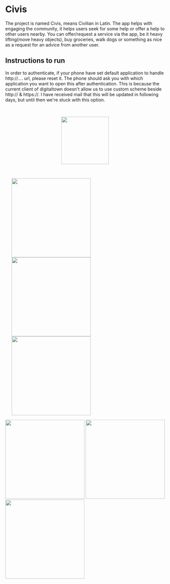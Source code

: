 # Civis
The project is named Civis, means Civilian in Latin. The app helps with engaging the community, it helps users seek for some help or offer a help to other users nearby. You can offer/request a service via the app, be it heavy lifting(move heavy objects), buy groceries, walk dogs or something as nice as a request for an advice from another user.

## Instructions to run

In order to authenticate, if your phone have set default application to handle http://.... url, please reset it. The phone should ask you with which application you want to open this after authentication. This is because the current client of digitaltown doesn't allow us to use custom scheme beside http:// & https://. I have received mail that this will be updated in following days, but until then we're stuck with this option.

<br> 

<p align="center"><img src="https://github.com/ditek/Civis/blob/master/app/src/main/res/mipmap-xxxhdpi/ic_launcher.png" width="150"></p> 

<br> 

<img src="https://github.com/ditek/Civis/blob/master/login.png" width="250" hspace="20"> <img src="https://github.com/ditek/Civis/blob/master/main.png" width="250" hspace="20"> <img src="https://github.com/ditek/Civis/blob/master/details.png" width="250" hspace="20">

<img src="https://github.com/ditek/Civis/blob/master/add.png" width="250"> <img src="https://github.com/ditek/Civis/blob/master/profile.png" width="250"> <img src="https://github.com/ditek/Civis/blob/master/offers.png" width="250">  
